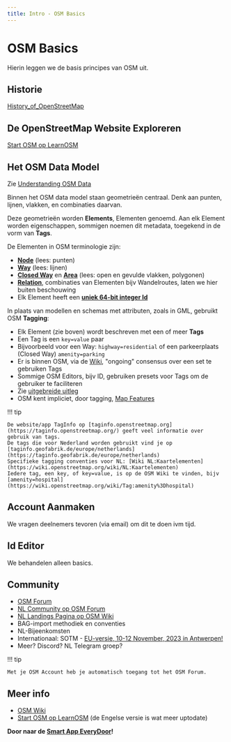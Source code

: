 ```yaml
---
title: Intro - OSM Basics
---
```


# OSM Basics

Hierin leggen we de basis principes van OSM uit.

## Historie

[History_of_OpenStreetMap](https://wiki.openstreetmap.org/wiki/History_of_OpenStreetMap)

## De OpenStreetMap Website Exploreren

[Start OSM op LearnOSM](https://learnosm.org/nl_NL/beginner/start-osm/)

## Het OSM Data Model

Zie [Understanding OSM Data](https://wiki.openstreetmap.org/wiki/Beginners_Guide_1.3)

Binnen het OSM data model staan geometrieën centraal. 
Denk aan punten, lijnen, vlakken, en combinaties daarvan.

Deze geometrieën worden **Elements**, Elementen genoemd.
Aan elk 
Element worden eigenschappen, sommigen noemen dit metadata, 
toegekend in de vorm van **Tags**.

De Elementen in OSM terminologie zijn:

* **[Node](https://wiki.openstreetmap.org/wiki/Node)** (lees: punten)
* **[Way](https://wiki.openstreetmap.org/wiki/Way)** (lees: lijnen)
* **[Closed Way](https://wiki.openstreetmap.org/wiki/Way#Closed_way)** en **[Area](https://wiki.openstreetmap.org/wiki/Way#Area)** (lees: open en gevulde vlakken, polygonen)
* **[Relation](https://wiki.openstreetmap.org/wiki/Relation)**, combinaties van Elementen bijv Wandelroutes, laten we hier buiten beschouwing
* Elk Element heeft een **[uniek 64-bit integer Id](https://wiki.openstreetmap.org/wiki/64-bit_Identifiers)**

In plaats van modellen en schemas met attributen, 
zoals in GML, gebruikt OSM **Tagging**:

* Elk Element (zie boven) wordt beschreven met een of meer **Tags**
* Een Tag is een `key=value` paar
* Bijvoorbeeld voor een Way: `highway=residential` of een parkeerplaats (Closed Way) `amenity=parking`
* Er is binnen OSM, via de [Wiki](https://wiki.openstreetmap.org/wiki/Tags), "ongoing" consensus over een set te gebruiken Tags
* Sommige OSM Editors, bijv ID, gebruiken presets voor Tags om de gebruiker te faciliteren 
* Zie [uitgebreide uitleg](https://wiki.openstreetmap.org/wiki/Tags)
* OSM kent impliciet, door tagging, [Map Features](https://wiki.openstreetmap.org/wiki/Map_features)

!!! tip

    De website/app TagInfo op [taginfo.openstreetmap.org](https://taginfo.openstreetmap.org/) geeft veel informatie over gebruik van tags.
    De tags die voor Nederland worden gebruikt vind je op [taginfo.geofabrik.de/europe/netherlands](https://taginfo.geofabrik.de/europe/netherlands)
    Specifieke tagging conventies voor NL: [Wiki NL:Kaartelementen](https://wiki.openstreetmap.org/wiki/NL:Kaartelementen)
    Iedere tag, een key, of key=value, is op de OSM Wiki te vinden, bijv [amenity=hospital](https://wiki.openstreetmap.org/wiki/Tag:amenity%3Dhospital)

## Account Aanmaken

We vragen deelnemers tevoren (via email) om dit te doen ivm tijd.

## Id Editor

We behandelen alleen basics.

## Community

* [OSM Forum](https://community.openstreetmap.org)
* [NL Community op OSM Forum](https://community.openstreetmap.org/c/communities/nl/43)
* [NL Landings Pagina op OSM Wiki](https://wiki.openstreetmap.org/wiki/NL:Nederland)
* BAG-import methodiek en conventies
* NL-Bijeenkomsten
* Internationaal: SOTM - [EU-versie, 10-12 November, 2023 in Antwerpen!](https://stateofthemap.eu/)
* Meer? Discord? NL Telegram groep?

!!! tip

    Met je OSM Account heb je automatisch toegang tot het OSM Forum.

## Meer info

* [OSM Wiki](https://wiki.openstreetmap.org/)
* [Start OSM op LearnOSM](https://learnosm.org/nl_NL/beginner/start-osm/) (de Engelse versie is wat meer uptodate)

**Door naar de [Smart App EveryDoor](apps/everydoor.md)!**
